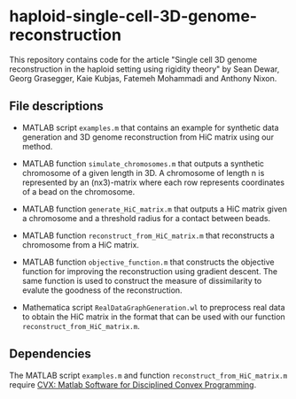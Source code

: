 # haploid-single-cell-3D-genome-reconstruction

This repository contains code for the article "Single cell 3D genome reconstruction in the haploid setting using rigidity theory" by Sean Dewar, Georg Grasegger, Kaie Kubjas, Fatemeh Mohammadi and Anthony Nixon.

## File descriptions

* MATLAB script `examples.m` that contains an example for synthetic data generation and 3D genome reconstruction from HiC matrix using our method.

* MATLAB function `simulate_chromosomes.m` that outputs a synthetic chromosome of a given length in 3D. A chromosome of length n is represented by an (nx3)-matrix where each row represents coordinates of a bead on the chromosome.

* MATLAB function `generate_HiC_matrix.m` that outputs a HiC matrix given a chromosome and a threshold radius for a contact between beads.

* MATLAB function `reconstruct_from_HiC_matrix.m` that reconstructs a chromosome from a HiC matrix.

* MATLAB function `objective_function.m` that constructs the objective function for improving the reconstruction using gradient descent. The same function is used to construct the measure of dissimilarity to evalute the goodness of the reconstruction.

* Mathematica script `RealDataGraphGeneration.wl` to preprocess real data to obtain the HiC matrix in the format that can be used with our function `reconstruct_from_HiC_matrix.m`.

## Dependencies

The MATLAB script `examples.m` and function `reconstruct_from_HiC_matrix.m` require [CVX: Matlab Software for Disciplined Convex Programming](https://cvxr.com/cvx/).
